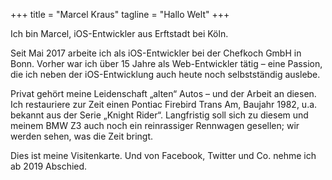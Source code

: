 +++
title = "Marcel Kraus"
tagline = "Hallo Welt"
+++

Ich bin Marcel, iOS-Entwickler aus Erftstadt bei Köln.

Seit Mai 2017 arbeite ich als iOS-Entwickler bei der Chefkoch GmbH in Bonn. Vorher war ich über 15 Jahre als Web-Entwickler tätig – eine Passion, die ich neben der iOS-Entwicklung auch heute noch selbstständig auslebe.

Privat gehört meine Leidenschaft „alten“ Autos – und der Arbeit an diesen. Ich restauriere zur Zeit einen Pontiac Firebird Trans Am, Baujahr 1982, u.a. bekannt aus der Serie „Knight Rider“. Langfristig soll sich zu diesem und meinem BMW Z3 auch noch ein reinrassiger Rennwagen gesellen; wir werden sehen, was die Zeit bringt.

Dies ist meine Visitenkarte. Und von Facebook, Twitter und Co. nehme ich ab 2019 Abschied.
